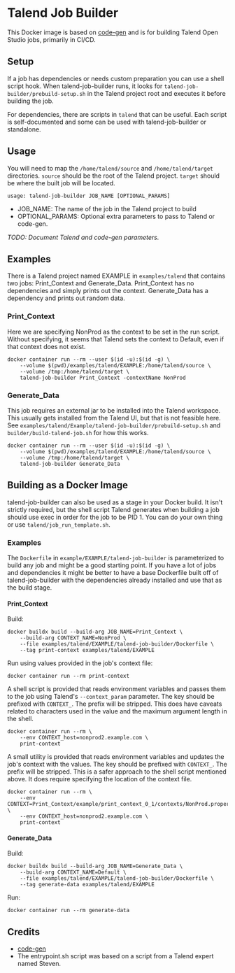 # Talend Job Builder

This Docker image is based on [code-gen](https://github.com/TalendStuff/code-gen/) and is for building 
Talend Open Studio jobs, primarily in CI/CD.

## Setup
If a job has dependencies or needs custom preparation you can use a shell script hook. When talend-job-builder runs, 
it looks for `talend-job-builder/prebuild-setup.sh` in the Talend project root and executes it before building the job.

For dependencies, there are scripts in `talend` that can be useful. Each script is self-documented and some can be used
with talend-job-builder or standalone. 

## Usage
You will need to map the `/home/talend/source` and `/home/talend/target` directories. `source` should be the root of 
the Talend project. `target` should be where the built job will be located.

    usage: talend-job-builder JOB_NAME [OPTIONAL_PARAMS]
- JOB_NAME: The name of the job in the Talend project to build
- OPTIONAL_PARAMS: Optional extra parameters to pass to Talend or code-gen.
  
*TODO: Document Talend and code-gen parameters.*

## Examples
There is a Talend project named EXAMPLE in `examples/talend` that contains two jobs: Print_Context and Generate_Data.
Print_Context has no dependencies and simply prints out the context. Generate_Data has a dependency and prints out
random data.

### Print_Context
Here we are specifying NonProd as the context to be set in the run script. Without specifying, it seems that Talend 
sets the context to Default, even if that context does not exist.
```shell
docker container run --rm --user $(id -u):$(id -g) \
    --volume $(pwd)/examples/talend/EXAMPLE:/home/talend/source \
    --volume /tmp:/home/talend/target \
    talend-job-builder Print_Context -contextName NonProd
```

### Generate_Data
This job requires an external jar to be installed into the Talend workspace. This usually gets installed from the 
Talend UI, but that is not feasible here. See `examples/talend/Example/talend-job-builder/prebuild-setup.sh` 
and `builder/build-talend-job.sh` for how this works.
```shell
docker container run --rm --user $(id -u):$(id -g) \
    --volume $(pwd)/examples/talend/EXAMPLE:/home/talend/source \
    --volume /tmp:/home/talend/target \
    talend-job-builder Generate_Data
```

## Building as a Docker Image
talend-job-builder can also be used as a stage in your Docker build. It isn't strictly required, but the shell script
Talend generates when building a job should use exec in order for the job to be PID 1. You can do your own thing or 
use `talend/job_run_template.sh`.

### Examples
The `Dockerfile` in `example/EXAMPLE/talend-job-builder` is parameterized to build any job and might be a good starting
point. If you have a lot of jobs and dependencies it might be better to have a base Dockerfile built off of 
talend-job-builder with the dependencies already installed and use that as the build stage.

#### Print_Context
Build:
```shell
docker buildx build --build-arg JOB_NAME=Print_Context \
    --build-arg CONTEXT_NAME=NonProd \
    --file examples/talend/EXAMPLE/talend-job-builder/Dockerfile \
    --tag print-context examples/talend/EXAMPLE
```
Run using values provided in the job's context file:
```shell
docker container run --rm print-context
```
A shell script is provided that reads environment variables and passes them to the job using Talend's `--context_param` 
parameter. The key should be prefixed with `CONTEXT_`. The prefix will be stripped. This does have caveats related to 
characters used in the value and the maximum argument length in the shell.
```shell
docker container run --rm \
    --env CONTEXT_host=nonprod2.example.com \
    print-context
```
A small utility is provided that reads environment variables and updates the job's context with the values. The key 
should be prefixed with `CONTEXT_`. The prefix will be stripped. This is a safer approach to the shell script mentioned 
above. It does require specifying the location of the context file.
```shell
docker container run --rm \
    --env CONTEXT=Print_Context/example/print_context_0_1/contexts/NonProd.properties \
    --env CONTEXT_host=nonprod2.example.com \
    print-context
```

#### Generate_Data
Build:
```shell
docker buildx build --build-arg JOB_NAME=Generate_Data \
    --build-arg CONTEXT_NAME=Default \
    --file examples/talend/EXAMPLE/talend-job-builder/Dockerfile \
    --tag generate-data examples/talend/EXAMPLE
```
Run:
```shell
docker container run --rm generate-data
```

## Credits
- [code-gen](https://github.com/TalendStuff/code-gen/)
- The entrypoint.sh script was based on a script from a Talend expert named Steven.
